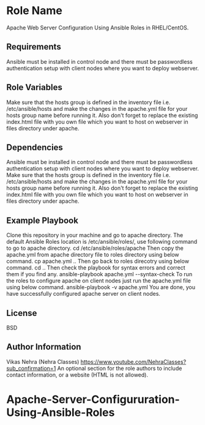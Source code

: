 Role Name
=========

Apache Web Server Configuration Using Ansible Roles in RHEL/CentOS.

Requirements
------------

Ansible must be installed in control node and there must be passwordless authentication setup with client nodes where you want to deploy webserver.

Role Variables
--------------

Make sure that the hosts group is defined in the inventory file i.e. /etc/ansible/hosts and make the changes in the apache.yml file for your hosts group name before running it. Also don't forget to replace the existing index.html file with you own file which you want to host on webserver in files directory under apache.

Dependencies
------------

Ansible must be installed in control node and there must be passwordless authentication setup with client nodes where you want to deploy webserver.
Make sure that the hosts group is defined in the inventory file i.e. /etc/ansible/hosts and make the changes in the apache.yml file for your hosts group name before running it. Also don't forget to replace the existing index.html file with you own file which you want to host on webserver in files directory under apache.

Example Playbook
----------------

Clone this repository in your machine and go to apache directory. The default Ansible Roles location is /etc/ansible/roles/, use following command to go to apache directory.
cd /etc/ansible/roles/apache
Then copy the apache.yml from apache directory file to roles directory using below command.
cp apache.yml ..
Then go back to roles direcotry using below command.
cd ..
Then check the playbook for syntax errors and correct them if you find any.
ansible-playbook apache.yml --syntax-check
To run the roles to configure apache on client nodes just run the apache.yml file using below command.
ansible-playbook -v apache.yml
You are done, you have successfully configured apache server on client nodes.

License
-------

BSD

Author Information
------------------
Vikas Nehra (Nehra Classes)
https://www.youtube.com/NehraClasses?sub_confirmation=1
An optional section for the role authors to include contact information, or a website (HTML is not allowed).
# Apache-Server-Configururation-Using-Ansible-Roles
